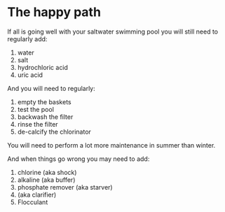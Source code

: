 # The happy path

If all is going well with your saltwater swimming pool you will still need to regularly add:

1. water
2. salt
3. hydrochloric acid
4. uric acid

And you will need to regularly:

1. empty the baskets
2. test the pool
3. backwash the filter
4. rinse the filter
5. de-calcify the chlorinator


You will need to perform a lot more maintenance in summer than winter.



And when things go wrong you may need to add:

1. chlorine (aka shock)
2. alkaline (aka buffer)
3. phosphate remover (aka starver)
4. (aka clarifier)
5. Flocculant


